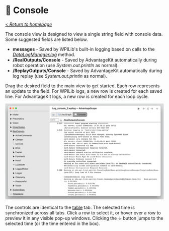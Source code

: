 # 💬 Console

_[< Return to homepage](/docs/INDEX.md)_

The console view is designed to view a single string field with console data. Some suggested fields are listed below.

- **messages** - Saved by WPILib's built-in logging based on calls to the [_DataLogManager.log_](<https://first.wpi.edu/wpilib/allwpilib/docs/release/java/edu/wpi/first/wpilibj/DataLogManager.html#log(java.lang.String)>) method.
- **/RealOutputs/Console** - Saved by AdvantageKit automatically during robot operation (use _System.out.println_ as normal).
- **/ReplayOutputs/Console** - Saved by AdvantageKit automatically during log replay (use _System.out.println_ as normal).

Drag the desired field to the main view to get started. Each row represents an update to the field. For WPILib logs, a new row is created for each saved line. For AdvantageKit logs, a new row is created for each loop cycle.

![Console view](/docs/resources/console/console-1.png)

The controls are identical to the [table](/docs/tabs/TABLE.md) tab. The selected time is synchronized across all tabs. Click a row to select it, or hover over a row to preview it in any visible pop-up windows. Clicking the ↓ button jumps to the selected time (or the time entered in the box).

